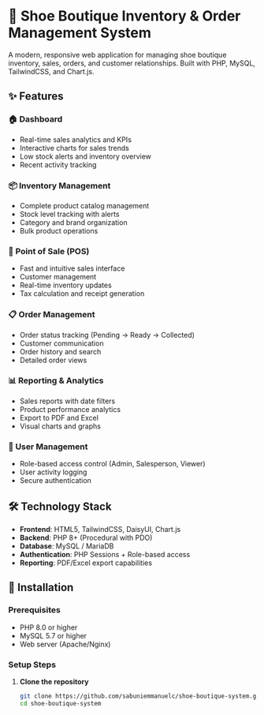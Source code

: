# 👟 Shoe Boutique Inventory & Order Management System

A modern, responsive web application for managing shoe boutique inventory, sales, orders, and customer relationships. Built with PHP, MySQL, TailwindCSS, and Chart.js.



## ✨ Features

### 🏠 Dashboard
- Real-time sales analytics and KPIs
- Interactive charts for sales trends
- Low stock alerts and inventory overview
- Recent activity tracking

### 📦 Inventory Management
- Complete product catalog management
- Stock level tracking with alerts
- Category and brand organization
- Bulk product operations

### 🧾 Point of Sale (POS)
- Fast and intuitive sales interface
- Customer management
- Real-time inventory updates
- Tax calculation and receipt generation

### 📋 Order Management
- Order status tracking (Pending → Ready → Collected)
- Customer communication
- Order history and search
- Detailed order views

### 📊 Reporting & Analytics
- Sales reports with date filters
- Product performance analytics
- Export to PDF and Excel
- Visual charts and graphs

### 👥 User Management
- Role-based access control (Admin, Salesperson, Viewer)
- User activity logging
- Secure authentication

## 🛠️ Technology Stack

- **Frontend**: HTML5, TailwindCSS, DaisyUI, Chart.js
- **Backend**: PHP 8+ (Procedural with PDO)
- **Database**: MySQL / MariaDB
- **Authentication**: PHP Sessions + Role-based access
- **Reporting**: PDF/Excel export capabilities

## 🚀 Installation

### Prerequisites
- PHP 8.0 or higher
- MySQL 5.7 or higher
- Web server (Apache/Nginx)

### Setup Steps

1. **Clone the repository**
   ```bash
   git clone https://github.com/sabuniemmanuelc/shoe-boutique-system.git
   cd shoe-boutique-system

